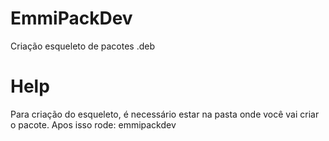 # EmmiPackDev
Criação esqueleto de pacotes .deb

# Help
Para criação do esqueleto, é necessário estar na pasta onde você vai criar o pacote.
Apos isso rode: emmipackdev

